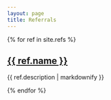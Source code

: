 ```yaml
---
layout: page
title: Referrals
---
```


{% for ref in site.refs %}
  <h2><a href="{{ ref.url }}">{{ ref.name }}</a></h2>
  <p>{{ ref.description | markdownify }}</p>
{% endfor %}